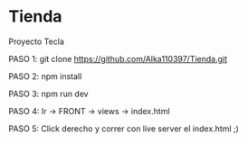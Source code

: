 # Tienda
Proyecto Tecla

PASO 1:
git clone https://github.com/Alka110397/Tienda.git

PASO 2:
npm install

PASO 3:
npm run dev

PASO 4:
Ir -> FRONT -> views -> index.html

PASO 5:
Click derecho y correr con live server el index.html ;)
